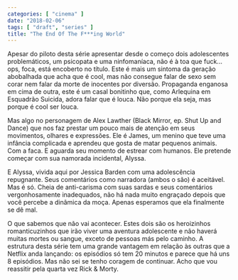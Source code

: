 ```yaml
---
categories: [ "cinema" ]
date: "2018-02-06"
tags: [ "draft", "series" ]
title: "The End Of The F***ing World"
---
```

Apesar do piloto desta série apresentar desde o começo dois adolescentes
problemáticos, um psicopata e uma ninfomaníaca, não é à toa que
fuck... ops, foca, está encoberto no título. Este é mais um sintoma
da geração abobalhada que acha que é cool, mas não consegue falar de
sexo sem corar nem falar da morte de inocentes por diversão. Propaganda
enganosa em cima de outra, este é um casal bonitinho que, como Arlequina
em Esquadrão Suicida, adora falar que é louca. Não porque ela seja,
mas porque é cool ser louca.

Mas algo no personagem de Alex Lawther (Black Mirror, ep. Shut Up and
Dance) que nos faz prestar um pouco mais de atenção em seus movimentos,
olhares e expressões. Ele é James, um menino que teve uma infância
complicada e aprendeu que gosta de matar pequenos animais. Com a faca. E
aguarda seu momento de estrear com humanos. Ele pretende começar com
sua namorada incidental, Alyssa.

E Alyssa, vivida aqui por Jessica Barden com uma adolescência
repugnante. Seus comentários como narradora (ambos o são) é
aceitável. Mas é só. Cheia de anti-carisma com suas sardas e seus
comentários vergonhosamente inadequados, não há nada muito engraçado
depois que você percebe a dinâmica da moça. Apenas esperamos que ela
finalmente se dê mal.

O que sabemos que não vai acontecer. Estes dois são os heroizinhos
romanticuzinhos que irão viver uma aventura adolescente e não haverá
muitas mortes ou sangue, exceto de pessoas más pelo caminho. A estrutura
desta série tem uma grande vantagem em relação às outras que a
Netflix anda lançando: os episódios só tem 20 minutos e parece que
há uns 8 episódios. Mas não sei se tenho coragem de continuar. Acho
que vou reassitir pela quarta vez Rick & Morty.
